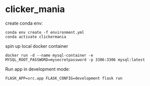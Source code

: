 # clicker_mania

create conda env:
```
conda env create -f environment.yml
conda activate clickermania
```

spin up local docker container
```
docker run -d --name mysql-container -e MYSQL_ROOT_PASSWORD=mysecretpassword -p 3306:3306 mysql:latest
```

Run app in development mode:
```
FLASK_APP=src.app FLASK_CONFIG=development flask run
```